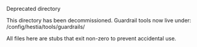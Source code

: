 Deprecated directory

This directory has been decommissioned. Guardrail tools now live under:
  /config/hestia/tools/guardrails/

All files here are stubs that exit non-zero to prevent accidental use.